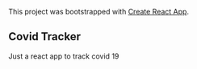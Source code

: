 This project was bootstrapped with [Create React App](https://github.com/facebook/create-react-app).

## Covid Tracker

Just a react app to track covid 19

